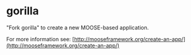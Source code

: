 gorilla
=====

"Fork gorilla" to create a new MOOSE-based application.

For more information see: [http://mooseframework.org/create-an-app/](http://mooseframework.org/create-an-app/)
